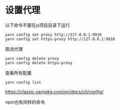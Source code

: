 # 设置代理

以下命令不要在js项目目录下运行

```
yarn config set proxy http://127.0.0.1:9910
yarn config set https-proxy http://127.0.0.1:9910
```

取消代理

```
yarn config delete proxy
yarn config delete https-proxy
```

查看所有配置

```
yarn config list
```

https://classic.yarnpkg.com/en/docs/cli/config/

npm也有同样的命令

